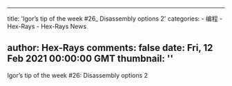 
---
title: 'Igor’s tip of the week #26_ Disassembly options 2'
categories: 
    - 编程
    - Hex-Rays
    - Hex-Rays News

author: Hex-Rays
comments: false
date: Fri, 12 Feb 2021 00:00:00 GMT
thumbnail: ''
---

<div>   
Igor’s tip of the week #26: Disassembly options 2  
</div>
            
